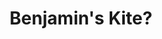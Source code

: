 ---
pid: fs96
title: Benjamin's Kite?
location_transcription: Franklin Square
coordinates: "[-75.151231773402, 39.955874492623]"
zipcode: '55418'
gen_neighborhood: 
neighborhood: 
outside_phl: 'Minneapolis MN '
age: '11'
age_range: 6-13
instagram: 
image_file_name: fs_96.jpg
proposal_transcription: 
topic: Person,History
topic_summary: 0, 0, 0
type: Other No Form
keywords_other: 
credit: Erika Dierke
image_labels: Benjamin Franklin holding a kite
twitter: 
facebook: 
permalink: "/monuments/fs96/"
layout: item-page
---